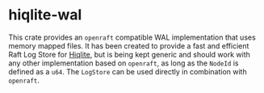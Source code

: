 # hiqlite-wal

This crate provides an `openraft` compatible WAL implementation that uses memory mapped files. It has been created
to provide a fast and efficient Raft Log Store for [Hiqlite](https://github.com/sebadob/hiqlite), but is being kept
generic and should work with any other implementation based on `openraft`, as long as the `NodeId` is defined as a
`u64`. The `LogStore` can be used directly in combination with `openraft`. 